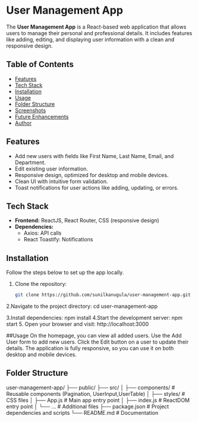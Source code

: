 # User Management App

The **User Management App** is a React-based web application that allows users to manage their personal and professional details. It includes features like adding, editing, and displaying user information with a clean and responsive design.

## Table of Contents

- [Features](#features)
- [Tech Stack](#tech-stack)
- [Installation](#installation)
- [Usage](#usage)
- [Folder Structure](#folder-structure)
- [Screenshots](#screenshots)
- [Future Enhancements](#future-enhancements)
- [Author](#author)

## Features

- Add new users with fields like First Name, Last Name, Email, and Department.
- Edit existing user information.
- Responsive design, optimized for desktop and mobile devices.
- Clean UI with intuitive form validation.
- Toast notifications for user actions like adding, updating, or errors.
  
## Tech Stack

- **Frontend:** ReactJS, React Router, CSS (responsive design)
- **Dependencies:**
  - Axios: API calls
  - React Toastify: Notifications

## Installation

Follow the steps below to set up the app locally.

1. Clone the repository:
   ```bash
   git clone https://github.com/sunilkanugula/user-management-app.git
2.Navigate to the project directory:
   cd user-management-app

3.Install dependencies:
   npm install
4.Start the development server:
  npm start
5. Open your browser and visit:
  http://localhost:3000
  
##Usage
On the homepage, you can view all added users.
Use the Add User form to add new users.
Click the Edit button on a user to update their details.
The application is fully responsive, so you can use it on both desktop and mobile devices.

## Folder Structure
user-management-app/
├── public/
├── src/
│   ├── components/         # Reusable components (Pagination, UserInput,UserTable)
│   ├── styles/             # CSS files
│   ├── App.js              # Main app entry point
│   ├── index.js            # ReactDOM entry point
│   └── ...                 # Additional files
├── package.json            # Project dependencies and scripts
└── README.md               # Documentation

